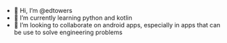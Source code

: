 - 👋 Hi, I’m @edtowers
- 🌱 I’m currently learning python and kotlin
- 💞️ I’m looking to collaborate on android apps, especially in apps that can be use to solve engineering problems

<!---
edtowers/edtowers is a ✨ special ✨ repository because its `README.md` (this file) appears on your GitHub profile.
You can click the Preview link to take a look at your changes.
--->
